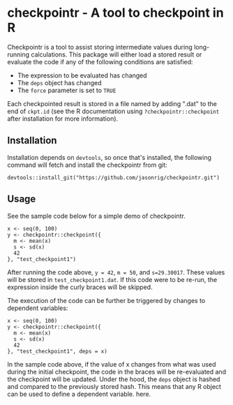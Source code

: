 # checkpointr - A tool to checkpoint in R

Checkpointr is a tool to assist storing intermediate values during long-running calculations.
This package will either load a stored result or evaluate the code if any of the following conditions are satisfied:

* The expression to be evaluated has changed
* The `deps` object has changed
* The `force` parameter is set to `TRUE`

Each checkpointed result is stored in a file named by adding ".dat" to the end of `ckpt.id` (see the R documentation using `?checkpointr::checkpoint` after installation for more information).

## Installation
Installation depends on `devtools`, so once that's installed, the following command will fetch and install the checkpointr from git:
```
devtools::install_git("https://github.com/jasonrig/checkpointr.git")
```

## Usage
See the sample code below for a simple demo of checkpointr.
```
x <- seq(0, 100)
y <- checkpointr::checkpoint({
  m <- mean(x)
  s <- sd(x)
  42
}, "test_checkpoint1")
```
After running the code above, `y = 42`, `m = 50`, and `s=29.30017`. These values will be stored in `test_checkpoint1.dat`.
If this code were to be re-run, the expression inside the curly braces will be skipped.

The execution of the code can be further be triggered by changes to dependent variables:
```
x <- seq(0, 100)
y <- checkpointr::checkpoint({
  m <- mean(x)
  s <- sd(x)
  42
}, "test_checkpoint1", deps = x)
```
In the sample code above, if the value of x changes from what was used during the initial checkpoint, the code in the braces
will be re-evaluated and the checkpoint will be updated. Under the hood, the `deps` object is hashed and compared to the previously
stored hash. This means that any R object can be used to define a dependent variable.
here.
